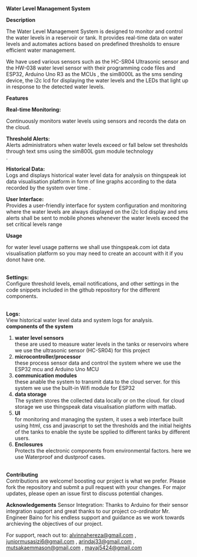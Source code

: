 **Water Level Management System**


**Description**

The Water Level Management System is designed to monitor and control the water levels in a reservoir or tank. It provides real-time data on water levels and automates actions based on predefined thresholds to ensure efficient water management.

We have used various sensors such as the HC-SR04 Ultrasonic sensor and the HW-038 water level sensor with their programming code files  and ESP32, Arduino Uno R3 as the MCUs , the sim8000L as the sms sending device, the i2c lcd for displaying the water levels and the LEDs that light up in response to the detected water levels. 

**Features**<br>

__Real-time Monitoring:<br>__

Continuously monitors water levels using sensors and records the data on the cloud.<br>

__Threshold Alerts:<br>__
Alerts administrators when water levels exceed or fall below set thresholds through text sms using the sim800L gsm module technology <br>.

__Historical Data:<br>__
Logs and displays historical water level data for analysis on thingspeak iot data visualisation platform in form of line graphs according to the data recorded by the system over time .<br>

__User Interface:<br>__
Provides a user-friendly interface for system configuration and monitoring where the water levels are always displayed on the i2c lcd display and sms alerts shall be sent to  mobile phones whenever the water levels exceed the set critical levels range 

**Usage**<br>

for water level usage patterns we shall use thingspeak.com iot data visualisation platform so you may need to create an account with it if you donot have one.

<br>**Settings:**<br> 
Configure threshold levels, email notifications, and other settings in the code snippets included in the github repository for the different components.

<br>**Logs:** <br>View historical water level data and system logs for analysis.
<br>
**components of the system**<br>
1. **water level sensors** <br>
these are used to measure water levels in the tanks or reservoirs where we use the ultrasonic sensor (HC-SR04) for this project <br>
2. **microcontroller/processor**<br>
these process sensor data and control the system where we use the ESP32 mcu and Arduino Uno MCU<br>
3. **communication modules**<br>
these anable the system to transmit data to the cloud server. for this system we use the built-in Wifi module for ESP32<br>
4. **data storage**<br>
   The system stores the collected data locally or on the cloud. for cloud storage we use thingspeak data visualisation platform with matlab.<br>
5. **UI**<br>
for monitoring and managing the system, it uses a web interface built using html, css and javascript to set the thresholds and the initial heights of the tanks to enable the syste be spplied to different tanks by different users.<br>
6. **Enclosures**<br>
Protects the electronic components from environmental factors. here we use Waterproof and dustproof cases.
   
<br>**Contributing**<br>
Contributions are welcome! boosting our project is what we prefer. Please fork the repository and submit a pull request with your changes. For major updates, please open an issue first to discuss potential changes.


**Acknowledgements**
Sensor Integration: Thanks to Arduino for their sensor integration support and great thanks to our project co-ordinator Mr. Engineer Baino for his endless support and guidance as we work towards archieving the objectives of our project.

For support, reach out to: 
alvinnahereza@gmail.com ,  juniormusasizi6@gmail.com ,  arindaj33@gmail.com ,  mutsakaemmason@gmail.com ,  mayaj5424@gmail.com

